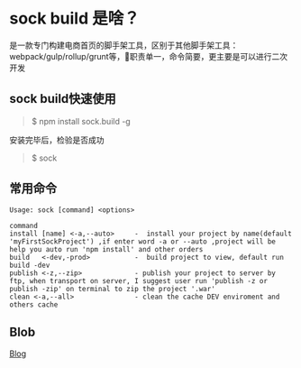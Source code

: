 # sock build 是啥？

是一款专门构建电商首页的脚手架工具，区别于其他脚手架工具：webpack/gulp/rollup/grunt等，职责单一，命令简要，更主要是可以进行二次开发

## sock build快速使用
> $ npm install sock.build -g

安装完毕后，检验是否成功
> $ sock

## 常用命令
```
Usage: sock [command] <options>

command
install [name] <-a,--auto>     -  install your project by name(default 'myFirstSockProject') ,if enter word -a or --auto ,project will be help you auto run 'npm install' and other orders
build   <-dev,-prod>           -  build project to view, default run build -dev
publish <-z,--zip>             - publish your project to server by ftp, when transport on server, I suggest user run 'publish -z or publish -zip' on terminal to zip the project '.war'
clean <-a,--all>               - clean the cache DEV enviroment and others cache
```


## Blob
[Blog](http://www.zhangjinglin.cn)







